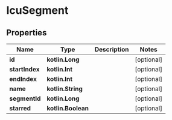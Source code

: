 
# IcuSegment

## Properties
Name | Type | Description | Notes
------------ | ------------- | ------------- | -------------
**id** | **kotlin.Long** |  |  [optional]
**startIndex** | **kotlin.Int** |  |  [optional]
**endIndex** | **kotlin.Int** |  |  [optional]
**name** | **kotlin.String** |  |  [optional]
**segmentId** | **kotlin.Long** |  |  [optional]
**starred** | **kotlin.Boolean** |  |  [optional]



